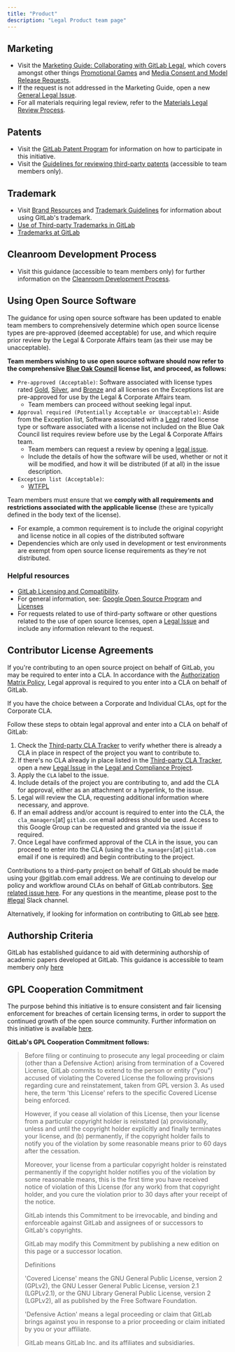 ```yaml
---
title: "Product"
description: "Legal Product team page"
---
```


## Marketing

- Visit the [Marketing Guide: Collaborating with GitLab Legal](/handbook/legal/marketing-collaboration/), which covers amongst other things [Promotional Games](/handbook/legal/marketing-collaboration/#promotional-games) and [Media Consent and Model Release Requests](/handbook/legal/marketing-collaboration/#media-consent-and-model-release).
- If the request is not addressed in the Marketing Guide, open a new [General Legal Issue](https://gitlab.com/gitlab-com/legal-and-compliance/-/issues/new?issuable_template=general-legal-template).
- For all materials requiring legal review, refer to the [Materials Legal Review Process](/handbook/legal/materials-legal-review-process).

## Patents

- Visit the [GitLab Patent Program](/handbook/legal/patent-program/) for information on how to participate in this initiative.
- Visit the [Guidelines for reviewing third-party patents](https://internal.gitlab.com/handbook/legal-and-corporate-affairs/legal-and-compliance/productguidance/#guidelines-on-reviewing-third-party-patents) (accessible to team members only).

## Trademark

- Visit [Brand Resources](https://design.gitlab.com/brand-overview/resources/) and [Trademark Guidelines](/handbook/marketing/brand-and-product-marketing/brand/brand-activation/trademark-guidelines/) for information about using GitLab's trademark.
- [Use of Third-party Trademarks in GitLab](/handbook/legal/policies/product-third-party-trademarks-guidelines/)
- [Trademarks at GitLab](/handbook/legal/trademarks-at-gitlab/)

## Cleanroom Development Process

- Visit this guidance (accessible to team members only) for further information on the [Cleanroom Development Process](https://internal.gitlab.com/handbook/engineering/cleanroom-development/).

## Using Open Source Software

The guidance for using open source software has been updated to enable team members to comprehensively determine which open source license types are pre-approved (deemed acceptable) for use, and which require prior review by the Legal & Corporate Affairs team (as their use may be unacceptable).

**Team members wishing to use open source software should now refer to the comprehensive [Blue Oak Council](https://blueoakcouncil.org/list) license list, and proceed, as follows:**

- `Pre-approved (Acceptable)`: Software associated with license types rated [Gold](https://blueoakcouncil.org/list#gold), [Silver](https://blueoakcouncil.org/list#silver), and [Bronze](https://blueoakcouncil.org/list#bronze) and all licenses on the Exceptions list are pre-approved for use by the Legal & Corporate Affairs team.
  - Team members can proceed without seeking legal input.
- `Approval required (Potentially Acceptable or Unacceptable)`: Aside from the Exception list, Software associated with a [Lead](https://blueoakcouncil.org/list#lead) rated license type or software associated with a license not included on the Blue Oak Council list requires review before use by the Legal & Corporate Affairs team.
  - Team members can request a review by opening a [legal issue](https://gitlab.com/gitlab-com/legal-and-compliance/-/issues/new?issuable_template=general-legal-template).
  - Include the details of how the software will be used, whether or not it will be modified, and how it will be distributed (if at all) in the issue description.
- `Exception list (Acceptable)`:
  - [WTFPL](http://www.wtfpl.net/)

Team members must ensure that we **comply with all requirements and restrictions associated with the applicable license** (these are typically defined in the body text of the license).

- For example, a common requirement is to include the original copyright and license notice in all copies of the distributed software
- Dependencies which are only used in development or test environments are exempt from open source license requirements as they're not distributed.

### Helpful resources

- [GitLab Licensing and Compatibility](https://gitlab.com/gitlab-org/gitlab-foss/blob/master/doc/development/licensing.md).
- For general information, see: [Google Open Source Program](https://opensource.google/documentation/reference) and [Licenses](https://opensource.google/documentation/reference/thirdparty/licenses)
- For requests related to use of third-party software or other questions related to the use of open source licenses, open a [Legal Issue](https://gitlab.com/gitlab-com/legal-and-compliance/-/issues/new?issuable_template=general-legal-template) and include any information relevant to the request.

## Contributor License Agreements

If you're contributing to an open source project on behalf of GitLab, you may be required to enter into a CLA. In accordance with the [Authorization Matrix Policy](/handbook/finance/authorization-matrix/#authorization-matrix-policy), Legal approval is required to you enter into a CLA on behalf of GitLab.

If you have the choice between a Corporate and Individual CLAs, opt for the Corporate CLA.

Follow these steps to obtain legal approval and enter into a CLA on behalf of GitLab:

1. Check the [Third-party CLA Tracker](https://docs.google.com/spreadsheets/d/106bLmkl6IofWN__iwnu0UwQZzdm5JvDf8qdLV_4DTh8/edit#gid=0) to verify whether there is already a CLA in place in respect of the project you want to contribute to.
1. If there's no CLA already in place listed in the [Third-party CLA Tracker](https://docs.google.com/spreadsheets/d/106bLmkl6IofWN__iwnu0UwQZzdm5JvDf8qdLV_4DTh8/edit#gid=0), open a new [Legal Issue](https://gitlab.com/gitlab-com/legal-and-compliance/-/issues/new?issuable_template=general-legal-template) in the [Legal and Compliance Project](https://gitlab.com/gitlab-com/legal-and-compliance/-/issues).
1. Apply the `CLA` label to the issue.
1. Include details of the project you are contributing to, and add the CLA for approval, either as an attachment or a hyperlink, to the issue.
1. Legal will review the CLA, requesting additional information where necessary, and approve.
1. If an email address and/or account is required to enter into the CLA, the `cla_managers`[at] `gitlab.com` email address should be used. Access to this Google Group can be requested and granted via the issue if required.
1. Once Legal have confirmed approval of the CLA in the issue, you can proceed to enter into the CLA (using the `cla_managers`[at] `gitlab.com` email if one is required) and begin contributing to the project.

Contributions to a third-party project on behalf of GitLab should be made using your @gitlab.com email address. We are continuing to develop our policy and workflow around CLAs on behalf of GitLab contributors. [See related issue here](https://gitlab.com/gitlab-com/marketing/community-relations/opensource-program/general/-/issues/238). For any questions in the meantime, please post to the [#legal](https://gitlab.slack.com/app_redirect?channel=C78E74A6L) Slack channel.

Alternatively, if looking for information on contributing to GitLab see [here](https://about.gitlab.com/community/contribute/dco-cla/).

## Authorship Criteria

GitLab has established guidance to aid with determining authorship of academic papers developed at GitLab. This guidance is accessible to team membery only [here](https://internal.gitlab.com/handbook/legal-and-corporate-affairs/legal-and-compliance/productguidance/#authorship-criteria)

## GPL Cooperation Commitment

The purpose behind this initiative is to ensure consistent and fair licensing enforcement for breaches of certain licensing terms, in order to support the continued growth of the open source community. Further information on this initiative is available [here](https://opensource.com/article/18/11/gpl-cooperation-commitment).

**GitLab's GPL Cooperation Commitment follows:**

> Before filing or continuing to prosecute any legal proceeding or claim (other than a Defensive Action) arising from termination of a Covered License, GitLab commits to extend to the person or entity ("you") accused of violating the Covered License the following provisions regarding cure and reinstatement, taken from GPL version 3. As used here, the term 'this License' refers to the specific Covered License being enforced.
>
> However, if you cease all violation of this License, then your license from a particular copyright holder is reinstated (a) provisionally, unless and until the copyright holder explicitly and finally terminates your license, and (b) permanently, if the copyright holder fails to notify you of the violation by some reasonable means prior to 60 days after the cessation.
>
> Moreover, your license from a particular copyright holder is reinstated permanently if the copyright holder notifies you of the violation by some reasonable means, this is the first time you have received notice of violation of this License (for any work) from that copyright holder, and you cure the violation prior to 30 days after your receipt of the notice.
>
> GitLab intends this Commitment to be irrevocable, and binding and enforceable against GitLab and assignees of or successors to GitLab's copyrights.
>
> GitLab may modify this Commitment by publishing a new edition on this page or a successor location.
>
> Definitions
>
> 'Covered License' means the GNU General Public License, version 2 (GPLv2), the GNU Lesser General Public License, version 2.1 (LGPLv2.1), or the GNU Library General Public License, version 2 (LGPLv2), all as published by the Free Software Foundation.
>
> 'Defensive Action' means a legal proceeding or claim that GitLab brings against you in response to a prior proceeding or claim initiated by you or your affiliate.
>
> GitLab means GitLab Inc. and its affiliates and subsidiaries.
